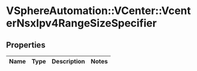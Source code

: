 # VSphereAutomation::VCenter::VcenterNsxIpv4RangeSizeSpecifier

## Properties
Name | Type | Description | Notes
------------ | ------------- | ------------- | -------------


